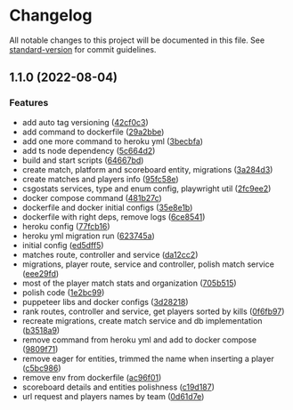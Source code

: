 # Changelog

All notable changes to this project will be documented in this file. See [standard-version](https://github.com/conventional-changelog/standard-version) for commit guidelines.

## 1.1.0 (2022-08-04)


### Features

* add auto tag versioning ([42cf0c3](https://github.com/marcelosj3/csgodashboardrank/commit/42cf0c3bb3229ec6a22f4c1070cff57ade4c4255))
* add command to dockerfile ([29a2bbe](https://github.com/marcelosj3/csgodashboardrank/commit/29a2bbe0ff1e5b91f6f79fedea450bf55aef4cde))
* add one more command to heroku yml ([3becbfa](https://github.com/marcelosj3/csgodashboardrank/commit/3becbfa4fbb8006fd7988dc75702f2a2819e73ef))
* add ts node dependency ([5c664d2](https://github.com/marcelosj3/csgodashboardrank/commit/5c664d2f7072d809b26bc4952be189c4d9c7d32f))
* build and start scripts ([64667bd](https://github.com/marcelosj3/csgodashboardrank/commit/64667bdd2860470c591ad63d07661dea656a1121))
* create match, platform and scoreboard entity, migrations ([3a284d3](https://github.com/marcelosj3/csgodashboardrank/commit/3a284d3ab5b626470ec0ab223af9c867ee0bcc0c))
* create matches and players info ([95fc58e](https://github.com/marcelosj3/csgodashboardrank/commit/95fc58eebf9b90d5fca83d46c8152cdbbe92145a))
* csgostats services, type and enum config, playwright util ([2fc9ee2](https://github.com/marcelosj3/csgodashboardrank/commit/2fc9ee2efebe2b26c3c4f9c8dc3e0be9c67ebfd5))
* docker compose command ([481b27c](https://github.com/marcelosj3/csgodashboardrank/commit/481b27cc9de9b059645e82b28cf951869567d5a3))
* dockerfile and docker initial configs ([35e8e1b](https://github.com/marcelosj3/csgodashboardrank/commit/35e8e1baa601219896f684bb39c2ba67e46d8dd3))
* dockerfile with right deps, remove logs ([6ce8541](https://github.com/marcelosj3/csgodashboardrank/commit/6ce85410266660bb5e25abd0babf3aee5c64a8ce))
* heroku config ([77fcb16](https://github.com/marcelosj3/csgodashboardrank/commit/77fcb168d31c61d4169e37f3573a301e3ab3333f))
* heroku yml migration run ([623745a](https://github.com/marcelosj3/csgodashboardrank/commit/623745a88bf6e4b49191cef44ef518d9da0f1278))
* initial config ([ed5dff5](https://github.com/marcelosj3/csgodashboardrank/commit/ed5dff56a4586a50cc811bfd339f3ac6e04e9a56))
* matches route, controller and service ([da12cc2](https://github.com/marcelosj3/csgodashboardrank/commit/da12cc20bca4a15929aa519a53c0d3e335a21c08))
* migrations, player route, service and controller, polish match service ([eee29fd](https://github.com/marcelosj3/csgodashboardrank/commit/eee29fd959b08ffec7e23d927de57c5a6b165e9a))
* most of the player match stats and organization ([705b515](https://github.com/marcelosj3/csgodashboardrank/commit/705b51537e4f7758f79595b95bf77ff7e691b2d1))
* polish code ([1e2bc99](https://github.com/marcelosj3/csgodashboardrank/commit/1e2bc99174bbe233a124b65654b57559f2627feb))
* puppeteer libs and docker configs ([3d28218](https://github.com/marcelosj3/csgodashboardrank/commit/3d282181425bb25e5dc34b23f0f9007076450e1f))
* rank routes, controller and service, get players sorted by kills ([0f6fb97](https://github.com/marcelosj3/csgodashboardrank/commit/0f6fb978f26e5dbd85cc9f0ca43fde2b0d1ec2ed))
* recreate migrations, create match service and db implementation ([b3518a9](https://github.com/marcelosj3/csgodashboardrank/commit/b3518a916c027b34e1ba0a96fd31030a64fc6ff0))
* remove command from heroku yml and add to docker compose ([9809f71](https://github.com/marcelosj3/csgodashboardrank/commit/9809f719e0f68a72e415f416d481c1262647d597))
* remove eager for entities, trimmed the name when inserting a player ([c5bc986](https://github.com/marcelosj3/csgodashboardrank/commit/c5bc986724df97301279b9412e14500bfa20910c))
* remove env from dockerfile ([ac96f01](https://github.com/marcelosj3/csgodashboardrank/commit/ac96f01fb52745fcffecf8118331be5d8d4a3d6d))
* scoreboard details and entities polishness ([c19d187](https://github.com/marcelosj3/csgodashboardrank/commit/c19d187426674fdc2801bb8ecd65265379d27126))
* url request and players names by team ([0d61d7e](https://github.com/marcelosj3/csgodashboardrank/commit/0d61d7edc362101a83de452198664d15dc5ad0de))
